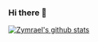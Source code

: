 ### Hi there 👋

[![Zymrael's github stats](https://github-readme-stats.vercel.app/api?username=Zymrael)](https://github.com/anuraghazra/github-readme-stats)
